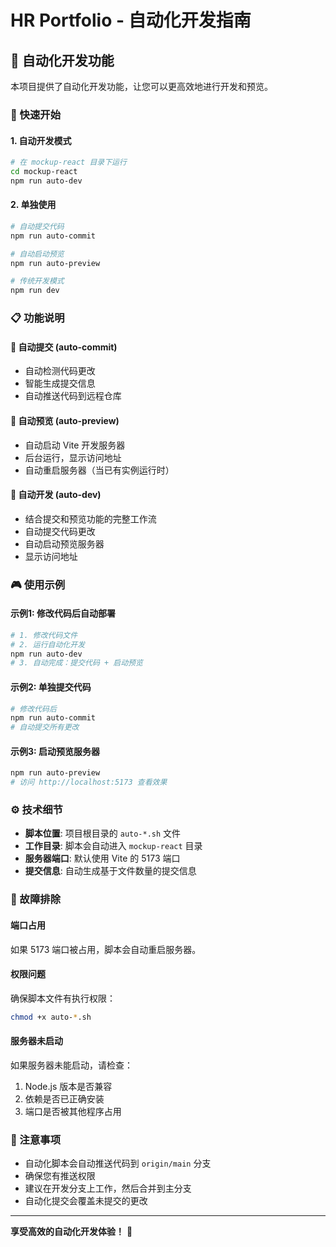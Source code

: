 # HR Portfolio - 自动化开发指南

## 🎯 自动化开发功能

本项目提供了自动化开发功能，让您可以更高效地进行开发和预览。

### 🚀 快速开始

#### 1. 自动开发模式
```bash
# 在 mockup-react 目录下运行
cd mockup-react
npm run auto-dev
```

#### 2. 单独使用
```bash
# 自动提交代码
npm run auto-commit

# 自动启动预览
npm run auto-preview

# 传统开发模式
npm run dev
```

### 📋 功能说明

#### 🔄 自动提交 (auto-commit)
- 自动检测代码更改
- 智能生成提交信息
- 自动推送代码到远程仓库

#### 🚀 自动预览 (auto-preview)
- 自动启动 Vite 开发服务器
- 后台运行，显示访问地址
- 自动重启服务器（当已有实例运行时）

#### 🎯 自动开发 (auto-dev)
- 结合提交和预览功能的完整工作流
- 自动提交代码更改
- 自动启动预览服务器
- 显示访问地址

### 🎮 使用示例

#### 示例1: 修改代码后自动部署
```bash
# 1. 修改代码文件
# 2. 运行自动化开发
npm run auto-dev
# 3. 自动完成：提交代码 + 启动预览
```

#### 示例2: 单独提交代码
```bash
# 修改代码后
npm run auto-commit
# 自动提交所有更改
```

#### 示例3: 启动预览服务器
```bash
npm run auto-preview
# 访问 http://localhost:5173 查看效果
```

### ⚙️ 技术细节

- **脚本位置**: 项目根目录的 `auto-*.sh` 文件
- **工作目录**: 脚本会自动进入 `mockup-react` 目录
- **服务器端口**: 默认使用 Vite 的 5173 端口
- **提交信息**: 自动生成基于文件数量的提交信息

### 🔧 故障排除

#### 端口占用
如果 5173 端口被占用，脚本会自动重启服务器。

#### 权限问题
确保脚本文件有执行权限：
```bash
chmod +x auto-*.sh
```

#### 服务器未启动
如果服务器未能启动，请检查：
1. Node.js 版本是否兼容
2. 依赖是否已正确安装
3. 端口是否被其他程序占用

### 📝 注意事项

- 自动化脚本会自动推送代码到 `origin/main` 分支
- 确保您有推送权限
- 建议在开发分支上工作，然后合并到主分支
- 自动化提交会覆盖未提交的更改

---

**享受高效的自动化开发体验！** 🎉
